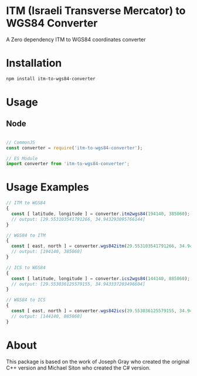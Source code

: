 # ITM (Israeli Transverse Mercator) to WGS84 Converter

A Zero dependency ITM to WGS84 coordinates converter

# Installation

```sh
npm install itm-to-wgs84-converter
```

# Usage

## Node

```js

// CommonJS
const converter = require('itm-to-wgs84-converter');

// ES Module
import converter from 'itm-to-wgs84-converter';
```

# Usage Examples

```js
// ITM to WGS84
{
  const [ latitude, longitude ] = converter.itm2wgs84(194140, 385060);
  // output: [29.553103541791266, 34.943293095766144]
}

// WGS84 to ITM
{
  const [ east, north ] = converter.wgs842itm(29.553103541791266, 34.943293095766144);
  // output: [194140, 385060]
}

// ICS to WGS84
{
  const [ latitude, longitude ] = converter.ics2wgs84(144140, 885060);
  // output: [29.553036125579155, 34.943337203496604]
}

// WGS84 to ICS
{
  const [ east, north ] = converter.wgs842ics(29.553036125579155, 34.943337203496604);
  // output: [144140, 885060]
}

```

# About

This package is based on the work of Joseph Gray who created the original C++ version and Michael Siton who created the C# version.
